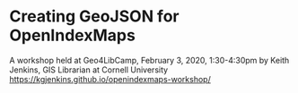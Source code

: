 # Creating GeoJSON for OpenIndexMaps
A workshop held at Geo4LibCamp, February 3, 2020, 1:30-4:30pm
by Keith Jenkins, GIS Librarian at Cornell University
<https://kgjenkins.github.io/openindexmaps-workshop/>


